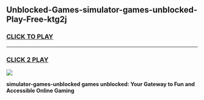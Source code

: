 
## Unblocked-Games-simulator-games-unblocked-Play-Free-ktg2j
<h3>
<a href="https://premium76.site?title=simulator-games-unblocked&ref=20M">CLICK TO PLAY</a></h3>
<hr>

<h3>
<a href="https://premium76.site?title=simulator-games-unblocked&ref=20M">CLICK 2 PLAY</a>
  
</h3>

<a href="https://premium76.site?title=simulator-games-unblocked&ref=19M"><img src="https://clearcache.store/games.png"></a>


**simulator-games-unblocked games unblocked: Your Gateway to Fun and Accessible Online Gaming**
